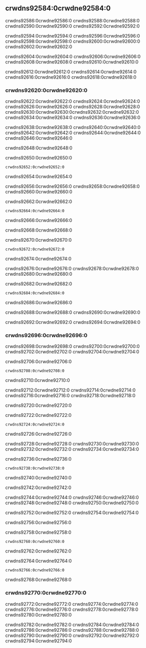 ## crwdns92584:0crwdne92584:0

crwdns92586:0crwdne92586:0 crwdns92588:0crwdne92588:0 crwdns92590:0crwdne92590:0 crwdns92592:0crwdne92592:0

crwdns92594:0crwdne92594:0 crwdns92596:0crwdne92596:0 crwdns92598:0crwdne92598:0 crwdns92600:0crwdne92600:0 crwdns92602:0crwdne92602:0

crwdns92604:0crwdne92604:0 crwdns92606:0crwdne92606:0 crwdns92608:0crwdne92608:0 crwdns92610:0crwdne92610:0

crwdns92612:0crwdne92612:0 crwdns92614:0crwdne92614:0 crwdns92616:0crwdne92616:0 crwdns92618:0crwdne92618:0

### crwdns92620:0crwdne92620:0

crwdns92622:0crwdne92622:0 crwdns92624:0crwdne92624:0 crwdns92626:0crwdne92626:0 crwdns92628:0crwdne92628:0 crwdns92630:0crwdne92630:0<!-- ignore -->crwdns92632:0crwdne92632:0 crwdns92634:0crwdne92634:0 crwdns92636:0crwdne92636:0

crwdns92638:0crwdne92638:0 crwdns92640:0crwdne92640:0 crwdns92642:0crwdne92642:0 crwdns92644:0crwdne92644:0 crwdns92646:0crwdne92646:0

crwdns92648:0crwdne92648:0

<span class="filename">crwdns92650:0crwdne92650:0</span>

```rust,noplayground
crwdns92652:0crwdne92652:0
```

<span class="caption">crwdns92654:0crwdne92654:0</span>

crwdns92656:0crwdne92656:0 crwdns92658:0crwdne92658:0 crwdns92660:0crwdne92660:0

<span class="filename">crwdns92662:0crwdne92662:0</span>

```rust,noplayground
crwdns92664:0crwdne92664:0
```


<span class="caption">crwdns92666:0crwdne92666:0</span>

crwdns92668:0crwdne92668:0

<span class="filename">crwdns92670:0crwdne92670:0</span>

```rust,noplayground
crwdns92672:0crwdne92672:0
```


<span class="caption">crwdns92674:0crwdne92674:0</span>

crwdns92676:0crwdne92676:0 crwdns92678:0crwdne92678:0 crwdns92680:0crwdne92680:0

<span class="filename">crwdns92682:0crwdne92682:0</span>

```rust,noplayground
crwdns92684:0crwdne92684:0
```


<span class="caption">crwdns92686:0crwdne92686:0</span>

crwdns92688:0crwdne92688:0 crwdns92690:0crwdne92690:0

crwdns92692:0crwdne92692:0 crwdns92694:0crwdne92694:0

### crwdns92696:0crwdne92696:0

crwdns92698:0crwdne92698:0 crwdns92700:0crwdne92700:0 crwdns92702:0crwdne92702:0 crwdns92704:0crwdne92704:0

<span class="filename">crwdns92706:0crwdne92706:0</span>

```rust,noplayground
crwdns92708:0crwdne92708:0
```


<span class="caption">crwdns92710:0crwdne92710:0</span>

crwdns92712:0crwdne92712:0 crwdns92714:0crwdne92714:0 crwdns92716:0crwdne92716:0 crwdns92718:0crwdne92718:0

crwdns92720:0crwdne92720:0

<span class="filename">crwdns92722:0crwdne92722:0</span>

```rust,ignore
crwdns92724:0crwdne92724:0
```


<span class="caption">crwdns92726:0crwdne92726:0</span>

crwdns92728:0crwdne92728:0 crwdns92730:0crwdne92730:0 crwdns92732:0crwdne92732:0 crwdns92734:0crwdne92734:0

<span class="filename">crwdns92736:0crwdne92736:0</span>

```rust,ignore
crwdns92738:0crwdne92738:0
```


<span class="caption">crwdns92740:0crwdne92740:0</span>

crwdns92742:0crwdne92742:0

crwdns92744:0crwdne92744:0 crwdns92746:0crwdne92746:0 crwdns92748:0crwdne92748:0 crwdns92750:0crwdne92750:0

crwdns92752:0crwdne92752:0 crwdns92754:0crwdne92754:0

crwdns92756:0crwdne92756:0

<span class="filename">crwdns92758:0crwdne92758:0</span>

```rust,ignore,does_not_compile
crwdns92760:0crwdne92760:0
```


<span class="caption">crwdns92762:0crwdne92762:0</span>

crwdns92764:0crwdne92764:0

```console
crwdns92766:0crwdne92766:0
```

crwdns92768:0crwdne92768:0

### crwdns92770:0crwdne92770:0

crwdns92772:0crwdne92772:0<!-- ignore --> crwdns92774:0crwdne92774:0 crwdns92776:0crwdne92776:0 crwdns92778:0crwdne92778:0 crwdns92780:0crwdne92780:0

crwdns92782:0crwdne92782:0 crwdns92784:0crwdne92784:0 crwdns92786:0crwdne92786:0 crwdns92788:0crwdne92788:0 crwdns92790:0crwdne92790:0 crwdns92792:0crwdne92792:0
crwdns92794:0crwdne92794:0
